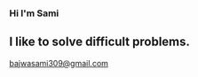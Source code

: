 ### Hi I'm Sami
## I like to solve difficult problems.
bajwasami309@gmail.com
<!--
**samixtures/samixtures** is a ✨ _special_ ✨ repository because its `README.md` (this file) appears on your GitHub profile.

Here are some ideas to get you started:
-->
